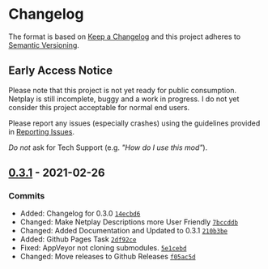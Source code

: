 # Changelog

The format is based on [Keep a Changelog](https://keepachangelog.com/en/1.0.0/)
and this project adheres to [Semantic Versioning](https://semver.org/spec/v2.0.0.html).

## Early Access Notice
Please note that this project is not yet ready for public consumption. Netplay is still incomplete, buggy and a work in progress. I do not yet consider this project acceptable for normal end users. 

Please report any issues (especially crashes) using the guidelines provided in [Reporting Issues](https://sewer56.dev/Riders.Tweakbox/reporting-issues/).

*Do not* ask for Tech Support (e.g. *"How do I use this mod"*).

## [0.3.1](https://github.com/Sewer56/Riders.Tweakbox/compare/0.3.0...0.3.1) - 2021-02-26

### Commits

- Added: Changelog for 0.3.0 [`14ecbd6`](https://github.com/Sewer56/Riders.Tweakbox/commit/14ecbd6c4e6a6608923466a609adb4411975030b)
- Changed: Make Netplay Descriptions more User Friendly [`7bccddb`](https://github.com/Sewer56/Riders.Tweakbox/commit/7bccddbedaa9979ca79224062e2640a907958ddb)
- Changed: Added Documentation and Updated to 0.3.1 [`210b3be`](https://github.com/Sewer56/Riders.Tweakbox/commit/210b3bea3a91f66d65c75edfef21d8e88a33f657)
- Added: Github Pages Task [`2df92ce`](https://github.com/Sewer56/Riders.Tweakbox/commit/2df92cefed465ec5262f6ad41e7fe4f9a3bbbcfd)
- Fixed: AppVeyor not cloning submodules. [`5e1cebd`](https://github.com/Sewer56/Riders.Tweakbox/commit/5e1cebda692bad3ec7827e7cc65aaa2a95668616)
- Changed: Move releases to Github Releases [`f05ac5d`](https://github.com/Sewer56/Riders.Tweakbox/commit/f05ac5dd2441a96bd4125fe841d5aa1176bb503d)
